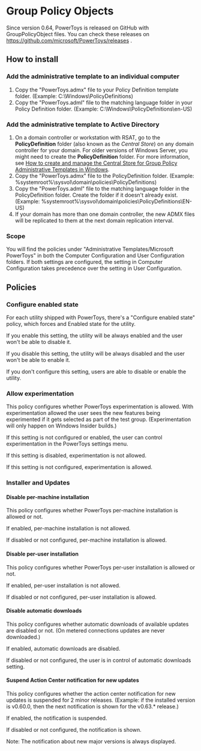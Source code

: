 # Group Policy Objects

Since version 0.64, PowerToys is released on GitHub with GroupPolicyObject files. You can check these releases on https://github.com/microsoft/PowerToys/releases .

## How to install

### Add the administrative template to an individual computer

1. Copy the "PowerToys.admx" file to your Policy Definition template folder. (Example: C:\Windows\PolicyDefinitions)
2. Copy the "PowerToys.adml" file to the matching language folder in your Policy Definition folder. (Example: C:\Windows\PolicyDefinitions\en-US)

### Add the administrative template to Active Directory

1. On a domain controller or workstation with RSAT, go to the **PolicyDefinition** folder (also known as the _Central Store_) on any domain controller for your domain. For older versions of Windows Server, you might need to create the **PolicyDefinition** folder. For more information, see [How to create and manage the Central Store for Group Policy Administrative Templates in Windows](https://support.microsoft.com/help/3087759/how-to-create-and-manage-the-central-store-for-group-policy-administra).
2. Copy the "PowerToys.admx" file to the PolicyDefinition folder. (Example: %systemroot%\sysvol\domain\policies\PolicyDefinitions)
3. Copy the "PowerToys.adml" file to the matching language folder in the PolicyDefinition folder. Create the folder if it doesn't already exist. (Example: %systemroot%\sysvol\domain\policies\PolicyDefinitions\EN-US)
4. If your domain has more than one domain controller, the new ADMX files will be replicated to them at the next domain replication interval.

### Scope

You will find the policies under "Administrative Templates/Microsoft PowerToys" in both the Computer Configuration and User Configuration folders. If both settings are configured, the setting in Computer Configuration takes precedence over the setting in User Configuration.

## Policies

### Configure enabled state

For each utility shipped with PowerToys, there's a "Configure enabled state" policy, which forces and Enabled state for the utility.

If you enable this setting, the utility will be always enabled and the user won't be able to disable it.

If you disable this setting, the utility will be always disabled and the user won't be able to enable it.

If you don't configure this setting, users are able to disable or enable the utility.

### Allow experimentation

This policy configures whether PowerToys experimentation is allowed. With experimentation allowed the user sees the new features being experimented if it gets selected as part of the test group. (Experimentation will only happen on Windows Insider builds.)

If this setting is not configured or enabled, the user can control experimentation in the PowerToys settings menu.

If this setting is disabled, experimentation is not allowed.

If this setting is not configured, experimentation is allowed.

### Installer and Updates

#### Disable per-machine installation

This policy configures whether PowerToys per-machine installation is allowed or not.

If enabled, per-machine installation is not allowed.

If disabled or not configured, per-machine installation is allowed.

#### Disable per-user installation

This policy configures whether PowerToys per-user installation is allowed or not.

If enabled, per-user installation is not allowed.

If disabled or not configured, per-user installation is allowed.

#### Disable automatic downloads

This policy configures whether automatic downloads of available updates are disabled or not. (On metered connections updates are never downloaded.)

If enabled, automatic downloads are disabled.

If disabled or not configured, the user is in control of automatic downloads setting.

#### Suspend Action Center notification for new updates

This policy configures whether the action center notification for new updates is suspended for 2 minor releases. (Example: if the installed version is v0.60.0, then the next notification is shown for the v0.63.\* release.)

If enabled, the notification is suspended.

If disabled or not configured, the notification is shown.

Note: The notification about new major versions is always displayed.

<!-- This policy is implemented for later usage (PT v1.0 and later) and therefore inactive. (To make it working please update `src/runner/UpdateUtils.cpp`)
#### Disable automatic update checks

This policy allows you to disable automatic update checks running in the background. (The manual check in PT Settings is not affected by this policy.)

If enabled, the automatic update checks are disabled.

If disabled or not configured, the automatic update checks are enabled.
-->
